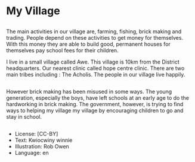 # My Village

##
The main activities in our village are,
farming, fishing, brick making and trading.
People depend on these activities to get
money for themselves. With this money they
are able to build good, permanent houses
for themselves pay school fees for their
children.

I live in a small village called Awe. This
village is 10km from the District
headquarters. Our nearest clinic called hope
centre clinic. There are two main tribes
including : The Acholis. The people in our
village live happily.

##
However brick making has been misused in some ways. The young
generation, especially the boys, have left schools at an early age
to do the hardworking in brick making. The government, however,
is trying to find ways to helping my village my village by
encouraging children to go and stay in school.

##
* License: [CC-BY]
* Text: Kwiocwiny winnie
* Illustration: Rob Owen
* Language: en
